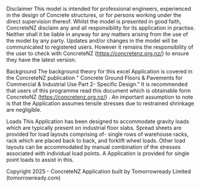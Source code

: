 Disclaimer
This model is intended for professional engineers, experienced in the design of Concrete structures, or for persons working under  the direct supervision thereof.  Whilst the model is presented in good faith, ConcreteNZ disclaim any and all responsibility for its application in practise.  Neither shall it be liable in anyway for any matters arising from the use of the model by any party.  Updates and/or changes in the model will be communicated to registered users.  However it remains the responsibility of the user to check with ConcreteNZ (https://concretenz.org.nz/) to ensure they have the latest version.



Background
The background theory for this excel Application is covered in the ConcreteNZ publication " Concrete Ground Floors & Pavements for Commercial & Industrial Use Part 2- Specific Design."  It is recommended that users of this programme read this document which is obtainable form ConcreteNZ (https://concretenz.org.nz/) .  An important assumption to note is that the Application assumes tensile stresses due to restrained shrinkage are negligible. 


Loads
This Application has been designed to accommodate gravity loads which are typically present on industrial floor slabs.  Spread sheets are provided for load layouts comprising of- single rows of warehouse racks, rack which are placed back to back,  and forklift wheel loads.  Other load layouts can be accommodated by manual combination of the stresses associated with individual load points. A Application is provided for single point loads to assist in this. 


Copyright 2025 - ConcreteNZ 
Application built by Tomorrowready Limited (tomorrowready.com)